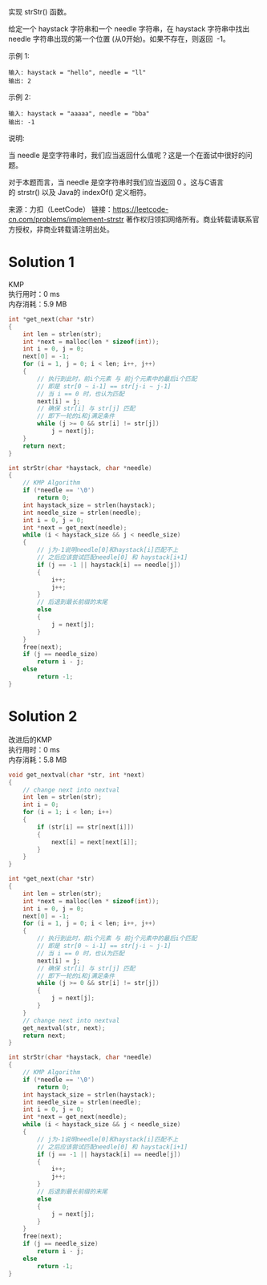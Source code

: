 

实现 strStr() 函数。

给定一个 haystack 字符串和一个 needle 字符串，在 haystack 字符串中找出 needle 字符串出现的第一个位置 (从0开始)。如果不存在，则返回  -1。

示例 1:
```
输入: haystack = "hello", needle = "ll"
输出: 2
```
示例 2:
```
输入: haystack = "aaaaa", needle = "bba"
输出: -1
```
说明:

当 needle 是空字符串时，我们应当返回什么值呢？这是一个在面试中很好的问题。

对于本题而言，当 needle 是空字符串时我们应当返回 0 。这与C语言的 strstr() 以及 Java的 indexOf() 定义相符。

来源：力扣（LeetCode）
链接：https://leetcode-cn.com/problems/implement-strstr
著作权归领扣网络所有。商业转载请联系官方授权，非商业转载请注明出处。

# Solution 1
KMP  
执行用时：0 ms  
内存消耗：5.9 MB  
``` c
int *get_next(char *str)
{
    int len = strlen(str);
    int *next = malloc(len * sizeof(int));
    int i = 0, j = 0;
    next[0] = -1;
    for (i = 1, j = 0; i < len; i++, j++)
    {
        // 执行到此时，前i个元素 与 前j个元素中的最后i个匹配
        // 即是 str[0 ~ i-1] == str[j-i ~ j-1]
        // 当 i == 0 时，也认为匹配
        next[i] = j;
        // 确保 str[i] 与 str[j] 匹配
        // 即下一轮的i和j满足条件
        while (j >= 0 && str[i] != str[j])
            j = next[j];
    }
    return next;
}

int strStr(char *haystack, char *needle)
{
    // KMP Algorithm
    if (*needle == '\0')
        return 0;
    int haystack_size = strlen(haystack);
    int needle_size = strlen(needle);
    int i = 0, j = 0;
    int *next = get_next(needle);
    while (i < haystack_size && j < needle_size)
    {
        // j为-1说明needle[0]和haystack[i]匹配不上
        // 之后应该尝试匹配needle[0] 和 haystack[i+1]
        if (j == -1 || haystack[i] == needle[j])
        {
            i++;
            j++;
        }
        // 后退到最长前缀的末尾
        else
        {
            j = next[j];
        }
    }
    free(next);
    if (j == needle_size)
        return i - j;
    else
        return -1;
}
```

# Solution 2
改进后的KMP  
执行用时：0 ms  
内存消耗：5.8 MB  
``` c
void get_nextval(char *str, int *next)
{
    // change next into nextval
    int len = strlen(str);
    int i = 0;
    for (i = 1; i < len; i++)
    {
        if (str[i] == str[next[i]])
        {
            next[i] = next[next[i]];
        }
    }
}

int *get_next(char *str)
{
    int len = strlen(str);
    int *next = malloc(len * sizeof(int));
    int i = 0, j = 0;
    next[0] = -1;
    for (i = 1, j = 0; i < len; i++, j++)
    {
        // 执行到此时，前i个元素 与 前j个元素中的最后i个匹配
        // 即是 str[0 ~ i-1] == str[j-i ~ j-1]
        // 当 i == 0 时，也认为匹配
        next[i] = j;
        // 确保 str[i] 与 str[j] 匹配
        // 即下一轮的i和j满足条件
        while (j >= 0 && str[i] != str[j])
        {
            j = next[j];
        }
    }
    // change next into nextval
    get_nextval(str, next);
    return next;
}

int strStr(char *haystack, char *needle)
{
    // KMP Algorithm
    if (*needle == '\0')
        return 0;
    int haystack_size = strlen(haystack);
    int needle_size = strlen(needle);
    int i = 0, j = 0;
    int *next = get_next(needle);
    while (i < haystack_size && j < needle_size)
    {
        // j为-1说明needle[0]和haystack[i]匹配不上
        // 之后应该尝试匹配needle[0] 和 haystack[i+1]
        if (j == -1 || haystack[i] == needle[j])
        {
            i++;
            j++;
        }
        // 后退到最长前缀的末尾
        else
        {
            j = next[j];
        }
    }
    free(next);
    if (j == needle_size)
        return i - j;
    else
        return -1;
}
```